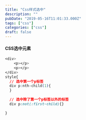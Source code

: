 ```yaml
---
title: "Css样式选中"
description: ""
pubDate: "2019-05-16T11:01:33.000Z"
tags: ["css"]
categories: ["css"]
draft: false
---
```



#### CSS选中元素

```css
<div>
	<p></p>
	<p></p>
</div>
style{
  // 选中第一个p标签
  div p:nth-child(1){
  }
  
  // 选中除了第一个p标签以外的标签
  div p:not(:first-child){}
  
}
```

